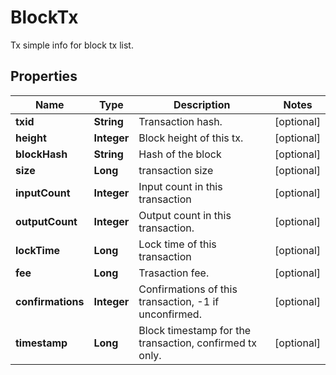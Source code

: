 

# BlockTx

Tx simple info for block tx list.
## Properties

Name | Type | Description | Notes
------------ | ------------- | ------------- | -------------
**txid** | **String** | Transaction hash. |  [optional]
**height** | **Integer** | Block height of this tx. |  [optional]
**blockHash** | **String** | Hash of the block |  [optional]
**size** | **Long** | transaction size |  [optional]
**inputCount** | **Integer** | Input count in this transaction |  [optional]
**outputCount** | **Integer** | Output count in this transaction. |  [optional]
**lockTime** | **Long** | Lock time of this transaction |  [optional]
**fee** | **Long** | Trasaction fee. |  [optional]
**confirmations** | **Integer** | Confirmations of this transaction, -1 if unconfirmed. |  [optional]
**timestamp** | **Long** | Block timestamp for the transaction, confirmed tx only. |  [optional]



